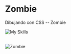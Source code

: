 # Zombie
Dibujando con CSS -- Zombie

![My Skills](https://skillicons.dev/icons?i=html,css)
<br><br>

![Zombie](https://github.com/JokerC0/Zombie/assets/129913584/f70caad4-5709-4aee-9a34-e06161288b61)


